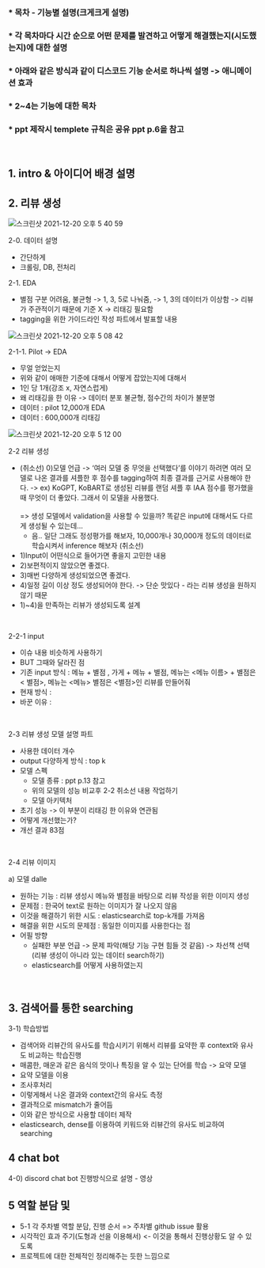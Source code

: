 ### * 목차 - 기능별 설명(크게크게 설명)
### * 각 목차마다 시간 순으로 어떤 문제를 발견하고 어떻게 해결했는지(시도했는지)에 대한 설명
### * 아래와 같은 방식과 같이 디스코드 기능 순서로 하나씩 설명 -> 애니메이션 효과
### * 2~4는 기능에 대한 목차
### * ppt 제작시 templete 규칙은 공유 ppt p.6을 참고
<br>

## 1. intro & 아이디어 배경 설명
## 2. 리뷰 생성

![스크린샷 2021-12-20 오후 5 40 59](https://user-images.githubusercontent.com/22788924/146742889-3ea6c1be-35e6-477d-a8ad-92c435486a12.png)

2-0. 데이터 설명
- 간단하게
- 크롤링, DB, 전처리

2-1. EDA 
- 별점 구분 어려움, 불균형 -> 1, 3, 5로 나눠줌, -> 1, 3의 데이터가 이상함 -> 리뷰가 주관적이기 때문에 기준 X -> 리태깅 필요함
- tagging을 위한 가이드라인 작성 파트에서 발표할 내용<br>

![스크린샷 2021-12-20 오후 5 08 42](https://user-images.githubusercontent.com/22788924/146742908-ded3afc0-2019-4e3c-b9dd-07e0c6df6223.png)

2-1-1. Pilot -> EDA
- 무얼 얻었는지
- 위와 같이 애매한 기준에 대해서 어떻게 잡았는지에 대해서
- 1인 당 1개(강조 x, 자연스럽게)
- 왜 리태깅을 한 이유 -> 데이터 분포 불균형, 점수간의 차이가 불분명
- 데이터 : pilot 12,000개 EDA 
- 데이터 : 600,000개 리태깅<br>

![스크린샷 2021-12-20 오후 5 12 00](https://user-images.githubusercontent.com/22788924/146743083-b18c5b5e-bf78-4ac5-bba9-b21a6d8942d1.png)

2-2 리뷰 생성
- (취소선) 0)모델 언급 -> ‘여러 모델 중 무엇을 선택했다’를 이야기 하려면 여러 모델로 나온 결과를 셔플한 후 점수를 tagging하여 최종 결과를 근거로 사용해야 한다. -> ex) KoGPT, KoBART로 생성된 리뷰를 랜덤 셔플 후  IAA 점수를 평가했을때 무엇이 더 좋았다. 그래서 이 모델을 사용했다.<br><br> 
=> 생성 모델에서 validation을 사용할 수 있을까? 똑같은 input에 대해서도 다르게 생성될 수 있는데…
    - 음.. 일단 그래도 정성평가를 해보자, 10,000개나 30,000개 정도의 데이터로 학습시켜서 inference 해보자 (취소선) 
- 1)Input이 어떤식으로 들어가면 좋을지 고민한 내용
- 2)보편적이지 않았으면 좋겠다. 
- 3)매번 다양하게 생성되었으면 좋겠다.
- 4)일정 길이 이상 정도 생성되어야 한다. -> 단순 맛있다 - 라는 리뷰 생성을 원하지 않기 때문
- 1)~4)을 만족하는 리뷰가 생성되도록 설계
<br>

2-2-1 input
- 이슈 내용 비슷하게 사용하기
- BUT 그때와 달라진 점
- 기존 input 방식 : 메뉴 + 별점 , 가게 + 메뉴 + 별점, 메뉴는 <메뉴 이름> + 별점은 < 별점>, 메뉴는 <메뉴> 별점은 <별점>인 리뷰를 만들어줘
- 현재 방식 :
- 바꾼 이유 :
<br>

2-3 리뷰 생성 모델 설명 파트 
- 사용한 데이터 개수
- output 다양하게 방식 : top k
- 모델 스펙
    - 모델 종류 : ppt p.13 참고
    - 위의 모델의 성능 비교후 2-2 취소선 내용 작업하기
    - 모델 아키텍처
- 초기 성능 -> 이 부분이 리태깅 한 이유와 연관됨 
- 어떻게 개선했는가?
- 개선 결과 83점
<br>


2-4 리뷰 이미지

a) 모델 dalle 
- 원하는 기능 : 리뷰 생성시 메뉴와 별점을 바탕으로 리뷰 작성을 위한 이미지 생성
- 문제점 : 한국어 text로 원하는 이미지가 잘 나오지 않음 
- 이것을 해결하기 위한 시도 : elasticsearch로 top-k개를 가져옴
- 해결을 위한 시도의 문제점 : 동일한 이미지를 사용한다는 점
- 어필 방향
    - 실패한 부분 언급 -> 문제 파악(해당 기능 구현 힘들 것 같음) -> 차선책 선택(리뷰 생성이 아니라 있는 데이터 search하기)
    - elasticsearch를 어떻게 사용하였는지 
<br>

## 3. 검색어를 통한 searching

3-1) 학습방법
- 검색어와 리뷰간의 유사도를 학습시키기 위해서 리뷰를 요약한 후 context와 유사도 비교하는 학습진행
- 매콤한, 매운과 같은 음식의 맛이나 특징을 알 수 있는 단어를 학습 -> 요약 모델
- 요약 모델을 이용
- 조사후처리
- 이렇게해서 나온 결과와 context간의 유사도 측정
- 결과적으로 mismatch가 줄어듬
- 이와 같은 방식으로 사용할 데이터 제작
- elasticsearch, dense를 이용하여 키워드와 리뷰간의 유사도 비교하여 searching
    
## 4 chat bot

4-0) discord chat bot 진행방식으로 설명 - 영상

## 5 역할 분담 및 

- 5-1 각 주차별 역할 분담, 진행 순서 => 주차별 github issue 활용
- 시각적인 효과 주기(도형과 선을 이용해서) <- 이것을 통해서 진행상황도 알 수 있도록
- 프로젝트에 대한 전체적인 정리해주는 듯한 느낌으로




